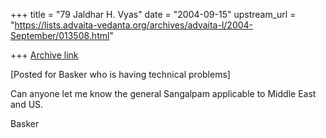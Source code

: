 +++
title = "79 Jaldhar H. Vyas"
date = "2004-09-15"
upstream_url = "https://lists.advaita-vedanta.org/archives/advaita-l/2004-September/013508.html"

+++
[Archive link](https://lists.advaita-vedanta.org/archives/advaita-l/2004-September/013508.html)

[Posted for Basker who is having technical problems]

Can anyone let me know the general Sangalpam applicable to Middle East and
US.

Basker

